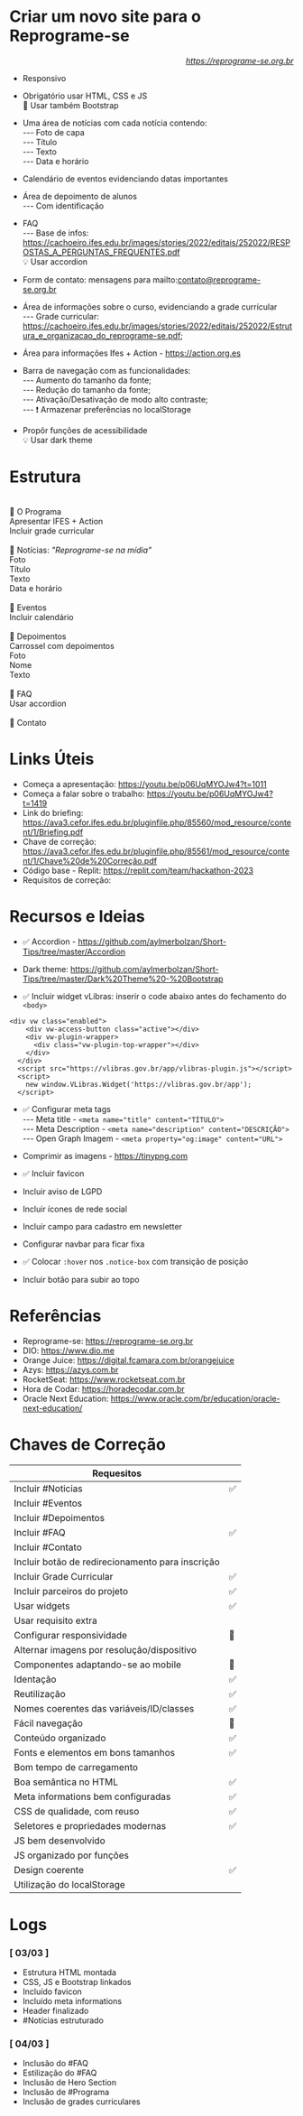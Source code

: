 # Criar um novo site para o Reprograme-se

_<p style="text-align:right;">https://reprograme-se.org.br</p>_

- Responsivo

- Obrigatório usar HTML, CSS e JS
  <br>📌 Usar também Bootstrap

- Uma área de notícias com cada notícia contendo:
  <br>--- Foto de capa
  <br>--- Título
  <br>--- Texto
  <br>--- Data e horário

- Calendário de eventos evidenciando datas importantes

- Área de depoimento de alunos
  <br>--- Com identificação

- FAQ
  <br>--- Base de infos: https://cachoeiro.ifes.edu.br/images/stories/2022/editais/252022/RESPOSTAS_A_PERGUNTAS_FREQUENTES.pdf
  <br>💡 Usar accordion
- Form de contato: mensagens para mailto:contato@reprograme-se.org.br

- Área de informações sobre o curso, evidenciando a grade currícular
  <br>--- Grade curricular: https://cachoeiro.ifes.edu.br/images/stories/2022/editais/252022/Estrutura_e_organizacao_do_reprograme-se.pdf;

- Área para informações Ifes + Action - https://action.org.es

- Barra de navegação com as funcionalidades:
  <br>--- Aumento do tamanho da fonte;
  <br>--- Redução do tamanho da fonte;
  <br>--- Ativação/Desativação de modo alto contraste;
  <br>--- ❗ Armazenar preferências no localStorage

- Propôr funções de acessibilidade
  <br>💡 Usar dark theme

# Estrutura

<br>📌 O Programa
<br> Apresentar IFES + Action
<br>Incluir grade curricular
<br>
<br>📌 Notícias: _"Reprograme-se na mídia"_
<br>Foto
<br>Título
<br>Texto
<br>Data e horário
<br>
<br>📌 Eventos
<br>Incluir calendário
<br>
<br>📌 Depoimentos
<br> Carrossel com depoimentos
<br>Foto
<br>Nome
<br>Texto
<br>
<br>📌 FAQ
<br> Usar accordion
<br>
<br>📌 Contato

# Links Úteis

- Começa a apresentação: https://youtu.be/p06UqMYOJw4?t=1011
- Começa a falar sobre o trabalho: https://youtu.be/p06UqMYOJw4?t=1419
- Link do briefing: https://ava3.cefor.ifes.edu.br/pluginfile.php/85560/mod_resource/content/1/Briefing.pdf
- Chave de correção: https://ava3.cefor.ifes.edu.br/pluginfile.php/85561/mod_resource/content/1/Chave%20de%20Correção.pdf
- Código base - Replit: https://replit.com/team/hackathon-2023
- Requisitos de correção:

# Recursos e Ideias

- ✅ Accordion - https://github.com/aylmerbolzan/Short-Tips/tree/master/Accordion

- Dark theme: https://github.com/aylmerbolzan/Short-Tips/tree/master/Dark%20Theme%20-%20Bootstrap

- ✅ Incluir widget vLibras: inserir o code abaixo antes do fechamento do `<body>`

```
<div vw class="enabled">
    <div vw-access-button class="active"></div>
    <div vw-plugin-wrapper>
      <div class="vw-plugin-top-wrapper"></div>
    </div>
  </div>
  <script src="https://vlibras.gov.br/app/vlibras-plugin.js"></script>
  <script>
    new window.VLibras.Widget('https://vlibras.gov.br/app');
  </script>
```

- ✅ Configurar meta tags
  <br>--- Meta title - `<meta name="title" content="TÍTULO">`
  <br>--- Meta Description - `<meta name="description" content="DESCRIÇÃO">`
  <br>--- Open Graph Imagem - `<meta property="og:image" content="URL">`

- Comprimir as imagens - https://tinypng.com

- ✅ Incluir favicon

- Incluir aviso de LGPD

- Incluir ícones de rede social

- Incluir campo para cadastro em newsletter

- Configurar navbar para ficar fixa

- ✅ Colocar `:hover` nos `.notice-box` com transição de posição

- Incluir botão para subir ao topo

# Referências

- Reprograme-se: https://reprograme-se.org.br
- DIO: https://www.dio.me
- Orange Juice: https://digital.fcamara.com.br/orangejuice
- Azys: https://azys.com.br
- RocketSeat: https://www.rocketseat.com.br
- Hora de Codar: https://horadecodar.com.br
- Oracle Next Education: https://www.oracle.com/br/education/oracle-next-education/

# Chaves de Correção

| Requesitos          |           |
| ----------------- | ----------------- |
| Incluir #Noticias | ✅ |
| Incluir #Eventos |  |
| Incluir #Depoimentos |  |
| Incluir #FAQ | ✅ |
| Incluir #Contato |  |
| Incluir botão de redirecionamento para inscrição |  |
| Incluir Grade Curricular | ✅ |
| Incluir parceiros do projeto | ✅ |
| Usar widgets | ✅ |
| Usar requisito extra |  |
| Configurar responsividade | 🧱 |
| Alternar imagens por resolução/dispositivo |  |
| Componentes adaptando-se ao mobile | 🧱 |
| Identação | ✅ |
| Reutilização | ✅ |
| Nomes coerentes das variáveis/ID/classes | ✅ |
| Fácil navegação | 🧱 |
| Conteúdo organizado | ✅ |
| Fonts e elementos em bons tamanhos | ✅ |
| Bom tempo de carregamento |  |
| Boa semântica no HTML | ✅ |
| Meta informations bem configuradas | ✅ |
| CSS de qualidade, com reuso | ✅ |
| Seletores e propriedades modernas | ✅ |
| JS bem desenvolvido |  |
| JS organizado por funções |  |
| Design coerente | ✅ |
| Utilização do localStorage |  |


# Logs

### [ 03/03 ]

- Estrutura HTML montada
- CSS, JS e Bootstrap linkados
- Incluído favicon
- Incluído meta informations
- Header finalizado
- #Notícias estruturado

### [ 04/03 ]

- Inclusão do #FAQ
- Estilização do #FAQ
- Inclusão de Hero Section
- Inclusão de #Programa
- Inclusão de grades curriculares
